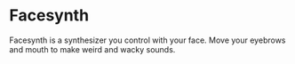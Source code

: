 # Facesynth

Facesynth is a synthesizer you control with your face. Move your eyebrows and mouth to make weird and wacky sounds.

